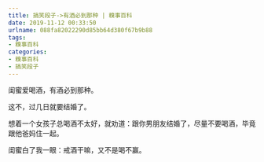 ```yaml
---
title: 搞笑段子->有酒必到那种 | 糗事百科
date: 2019-11-12 00:33:50
urlname: 088fa82022290d85bb64d380f67b9b88
tags: 
- 糗事百科
categories:
- 糗事百科
- 搞笑段子
---
```

闺蜜爱喝酒，有酒必到那种。

这不，过几日就要结婚了。

想着一个女孩子总喝酒不太好，就劝道：跟你男朋友结婚了，尽量不要喝酒，毕竟跟他爸妈住一起。

闺蜜白了我一眼：戒酒干嘛，又不是喝不赢。



